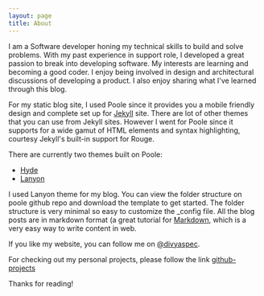 ```yaml
---
layout: page
title: About
---
```


I am a Software developer honing my technical skills to build and solve problems. With my past experience in support role, I developed a great passion to break into developing software. My interests are learning and becoming a good coder. I enjoy being involved in design and architectural discussions of developing a product. I also enjoy sharing what I've learned through this blog.

For my static blog site, I used Poole since it provides you a mobile friendly design and complete set up for [Jekyll](http://jekyllrb.com) site. There are lot of other themes that you can use from Jekyll sites. However I went for Poole since it supports for a wide gamut of HTML elements and syntax highlighting, courtesy Jekyll's built-in support for Rouge.

There are currently two themes built on Poole:

* [Hyde](http://hyde.getpoole.com)
* [Lanyon](http://lanyon.getpoole.com)

I used Lanyon theme for my blog. You can view the folder structure on poole github repo and download the template to get started. The folder structure is very minimal so easy to customize the \_config file. All the blog posts are in markdown format (a great tutorial for [Markdown](http://daringfireball.net/projects/markdown/), which is a very easy way to write content in web.

If you like my website, you can follow me on [@divyaspec](https://twitter.com/divyaspec).

For checking out my personal projects, please follow the link [github-projects](https://github.com/divyaspec)


Thanks for reading!
